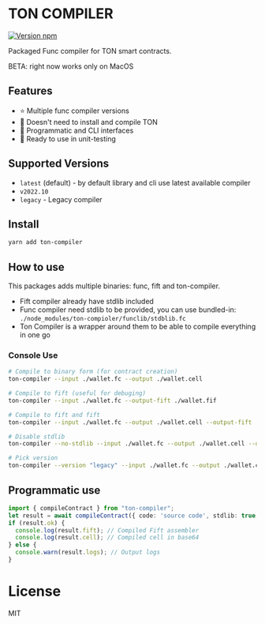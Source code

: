 # TON COMPILER

[![Version npm](https://img.shields.io/npm/v/ton-compiler.svg?logo=npm)](https://www.npmjs.com/package/ton-compiler)

Packaged Func compiler for TON smart contracts.

BETA: right now works only on MacOS

## Features

- ⭐️ Multiple func compiler versions
- 🚀 Doesn't need to install and compile TON
- 🍰 Programmatic and CLI interfaces
- 💸 Ready to use in unit-testing

## Supported Versions
- `latest` (default) - by default library and cli use latest available compiler
- `v2022.10`
- `legacy` - Legacy compiler

## Install

```bash
yarn add ton-compiler
```

## How to use

This packages adds multiple binaries: func, fift and ton-compiler.

- Fift compiler already have stdlib included
- Func compiler need stdlib to be provided, you can use bundled-in: `./node_modules/ton-compioler/funclib/stdblib.fc`
- Ton Compiler is a wrapper around them to be able to compile everything in one go

### Console Use

```bash
# Compile to binary form (for contract creation)
ton-compiler --input ./wallet.fc --output ./wallet.cell

# Compile to fift (useful for debuging)
ton-compiler --input ./wallet.fc --output-fift ./wallet.fif

# Compile to fift and fift
ton-compiler --input ./wallet.fc --output ./wallet.cell --output-fift ./wallet.fif

# Disable stdlib
ton-compiler --no-stdlib --input ./wallet.fc --output ./wallet.cell --output-fift ./wallet.fif

# Pick version
ton-compiler --version "legacy" --input ./wallet.fc --output ./wallet.cell --output-fift ./wallet.fif
```

## Programmatic use

```typescript
import { compileContract } from "ton-compiler";
let result = await compileContract({ code: 'source code', stdlib: true, version: 'latest' });
if (result.ok) {
  console.log(result.fift); // Compiled Fift assembler
  console.log(result.cell); // Compiled cell in base64
} else {
  console.warn(result.logs); // Output logs
}
```

# License

MIT
